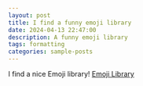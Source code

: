 ```yaml
---
layout: post
title: I find a funny emoji library
date: 2024-04-13 22:47:00
description: A funny emoji library
tags: formatting
categories: sample-posts
---
```


I find a nice Emoji library!
<a href="https://getemoji.com/" target="_blank">Emoji Library</a>